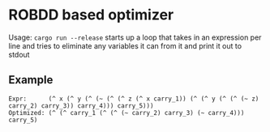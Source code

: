 # ROBDD based optimizer

Usage: `cargo run --release` starts up a loop that takes in an expression per line and tries to eliminate any variables it can from it and print it out to stdout

## Example

```
Expr:      (^ x (^ y (^ (~ (^ (^ z (^ x carry_1)) (^ (^ y (^ (^ (~ z) carry_2) carry_3)) carry_4))) carry_5)))
Optimized: (^ (^ carry_1 (^ (^ (~ carry_2) carry_3) (~ carry_4))) carry_5)
```
